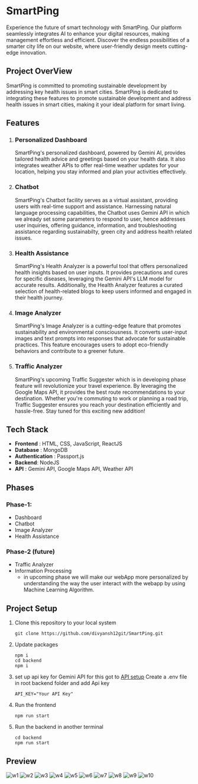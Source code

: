 # SmartPing
Experience the future of smart technology with SmartPing. Our platform seamlessly integrates AI to enhance your digital resources, making management effortless and efficient. Discover the endless possibilities of a smarter city life on our website, where user-friendly design meets cutting-edge innovation.

## Project OverView
SmartPing is committed to promoting sustainable development by addressing key health issues in smart cities. SmartPing is dedicated to integrating these features to promote sustainable development and address health issues in smart cities, making it your ideal platform for smart living.

## Features
1. ### Personalized Dashboard
    SmartPing's personalized dashboard, powered by Gemini AI, provides tailored health advice and greetings based on your health data. It also integrates weather APIs to offer real-time weather updates for your location, helping you stay informed and plan your activities effectively.
2. ### Chatbot
   SmartPing's Chatbot facility serves as a virtual assistant, providing users with real-time support and assistance. Harnessing natural language processing capabilities, the Chatbot uses Gemini API in which we already set some parameters to respond to user, hence addresses user inquiries, offering guidance, information, and troubleshooting assistance regarding sustainabilty, green city and address health related issues.
3. ### Health Assistance
    SmartPing's Health Analyzer is a powerful tool that offers personalized health insights based on user inputs. It provides precautions and cures for specific diseases, leveraging the Gemini API's LLM model for accurate results. Additionally, the Health Analyzer features a curated selection of health-related blogs to keep users informed and engaged in their health journey.
4. ### Image Analyzer
   SmartPing's Image Analyzer is a cutting-edge feature that promotes sustainability and environmental consciousness. It converts user-input images and text prompts into responses that advocate for sustainable practices. This feature encourages users to adopt eco-friendly behaviors and contribute to a greener future.
5. ### Traffic Analyzer
   SmartPing's upcoming Traffic Suggester which is in developing phase feature will revolutionize your travel experience. By leveraging the Google Maps API, it provides the best route recommendations to your destination. Whether you're commuting to work or planning a road trip, Traffic Suggester ensures you reach your destination efficiently and hassle-free. Stay tuned for this exciting new addition!

## Tech Stack
- **Frontend** : HTML, CSS, JavaScript, ReactJS
- **Database** : MongoDB
- **Authentication** : Passport.js
- **Backend**: NodeJS
- **API** :  Gemini API, Google Maps API, Weather API

## Phases
  ### Phase-1:
  - Dashboard
  - Chatbot
  - Image Analyzer
  - Health Assistance
  ### Phase-2 (future)
  - Traffic Analyzer
  - Information Processing
      - in upcoming phase we will make our webApp more personalized by understanding the way the user interact with the webapp by using Machine Learning Algorithm.
## Project Setup
  1. Clone this repository to your local system

     ```
     git clone https://github.com/divyansh12git/SmartPing.git
     ```
  2. Update packages
        ```
        npm i
        cd backend
        npm i
        ```
    
  3. set up api key for Gemini API
     for this got to [API setup](https://ai.google.dev/)
     Create a .env file in root backend folder and add Api key
        ```
        API_KEY="Your API Key"
        ```
  5. Run the frontend
        ```
        npm run start
        ```
  6. Run the backend in another terminal
        ```
        cd backend
        npm run start
        ```
## Preview

![w1](https://github.com/divyansh12git/SmartPing/assets/123203281/1709233c-d9c5-43e7-8be4-75e005909269)
![w2](https://github.com/divyansh12git/SmartPing/assets/123203281/376a4c79-a6dd-4809-bbad-389ba8eddd2e)
![w3](https://github.com/divyansh12git/SmartPing/assets/123203281/79971713-b0a1-4c10-a805-a14b0deb4753)
![w4](https://github.com/divyansh12git/SmartPing/assets/123203281/3ac8f59e-8340-4a43-b5c4-86ab3975617a)
![w5](https://github.com/divyansh12git/SmartPing/assets/123203281/dd0382f3-a4f0-42a5-85c1-1d3e9195d2c9)
![w6](https://github.com/divyansh12git/SmartPing/assets/123203281/c76d9a93-66d0-4708-9a84-72c500250250)
![w7](https://github.com/divyansh12git/SmartPing/assets/123203281/d26695ef-e171-4aee-a993-59142d88457b)
![w8](https://github.com/divyansh12git/SmartPing/assets/123203281/ca429073-3baf-4fb8-af80-7276bcae3a7a)
![w9](https://github.com/divyansh12git/SmartPing/assets/123203281/c86fcef4-4747-444e-a21b-aedbf8d10de1)
![w10](https://github.com/divyansh12git/SmartPing/assets/123203281/7585f07c-0790-446a-8467-e3033e143abc)






